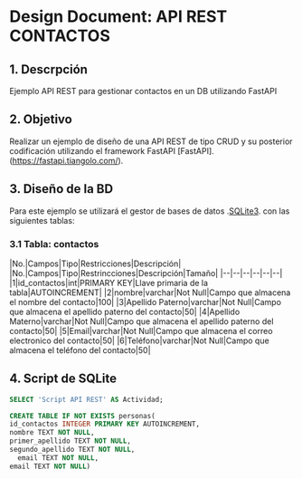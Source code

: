 # Design Document: API REST CONTACTOS

## 1. Descrpción
Ejemplo API REST para gestionar contactos en un DB utilizando FastAPI

## 2. Objetivo
Realizar un ejemplo de diseño de una API REST de tipo CRUD y su posterior codificación utilizando el framework FastAPI [FastAPI].(https://fastapi.tiangolo.com/).

## 3. Diseño de la BD 
Para este ejemplo se utilizará el gestor de bases de datos .[SQLite3](https://www.sqlite.org). con las siguientes tablas:

### 3.1 Tabla: contactos

|No.|Campos|Tipo|Restricciones|Descripción|
|No.|Campos|Tipo|Restrincciones|Descripción|Tamaño|
|--|--|--|--|--|--|
|1|id_contactos|int|PRIMARY KEY|Llave primaria de la tabla|AUTOINCREMENT|
|2|nombre|varchar|Not Null|Campo que almacena el nombre del contacto|100|
|3|Apellido Paterno|varchar|Not Null|Campo que almacena el apellido paterno del contacto|50|
|4|Apellido Materno|varchar|Not Null|Campo que almacena el apellido paterno del contacto|50|
|5|Email|varchar|Not Null|Campo que almacena el correo electronico del contacto|50|
|6|Teléfono|varchar|Not Null|Campo que almacena el teléfono del contacto|50|

## 4. Script de SQLite

```sql
SELECT 'Script API REST' AS Actividad;

CREATE TABLE IF NOT EXISTS personas(
id_contactos INTEGER PRIMARY KEY AUTOINCREMENT,
nombre TEXT NOT NULL,
primer_apellido TEXT NOT NULL,
segundo_apellido TEXT NOT NULL,
  email TEXT NOT NULL,
email TEXT NOT NULL)
